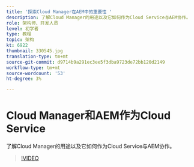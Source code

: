 ```yaml
---
title: '探索Cloud Manager在AEM中的重要性 '
description: 了解Cloud Manager的用途以及它如何作为Cloud Service与AEM协作。
role: 架构师、开发人员
level: 初学者
type: 教程
topic: 架构
kt: 6922
thumbnail: 330545.jpg
translation-type: tm+mt
source-git-commit: d9714b9a291ec3ee5f3dba9723de72bb120d2149
workflow-type: tm+mt
source-wordcount: '53'
ht-degree: 3%

---
```



# Cloud Manager和AEM作为Cloud Service

了解Cloud Manager的用途以及它如何作为Cloud Service与AEM协作。

>[!VIDEO](https://video.tv.adobe.com/v/330545/?quality=12&learn=on)